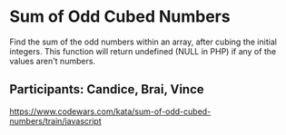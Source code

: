 # Sum of Odd Cubed Numbers

Find the sum of the odd numbers within an array, after cubing the initial integers. This function will return undefined (NULL in PHP) if any of the values aren't numbers.

## Participants: Candice, Brai, Vince

https://www.codewars.com/kata/sum-of-odd-cubed-numbers/train/javascript